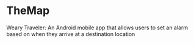 # TheMap
Weary Traveler: An Android mobile app that allows users to set an alarm based on when they arrive at a destination location

